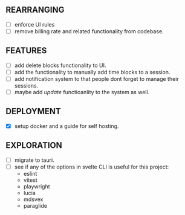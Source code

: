 ## REARRANGING

- [ ] enforce UI rules
- [ ] remove billing rate and related functionality from codebase.

## FEATURES

- [ ] add delete blocks functionality to UI.
- [ ] add the functionality to manually add time blocks to a session.
- [ ] add notification system to that people dont forget to manage their
      sessions.
- [ ] maybe add _update_ functioanlity to the system as well.

## DEPLOYMENT

- [x] setup docker and a guide for self hosting.

## EXPLORATION

- [ ] migrate to tauri.
- [ ] see if any of the options in svelte CLI is useful for this project:
  - eslint
  - vitest
  - playwright
  - lucia
  - mdsvex
  - paraglide

